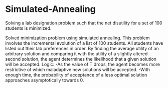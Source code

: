 # Simulated-Annealing
Solving a lab designation problem such that the net disutility for a set of 100 students is minimized.

Solved minimization problem using simulated annealing.
This problem involves the incremental evolution of a list of 100 students. All students have listed out their lab preferences in order. By finding the average utility of an arbitrary solution and comparing it with the utility of a slightly altered second solution, the agent determines the likelihood that a given solution will be accepted.
	Logic:
	-As the value of T drops, the agent becomes more restrictive of which maladaptive new solutions will be accepted.
	-With enough time, the probability of acceptance of a less optimal solution approaches asymptotically towards 0.
